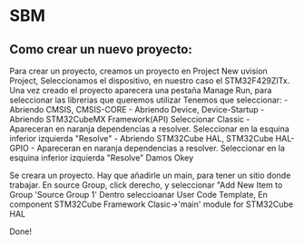 # SBM

## Como crear un nuevo proyecto:
Para crear un proyecto, creamos un proyecto en Project New uvision Project, Seleccionamos el dispositivo, en nuestro caso el
STM32F429ZITx. Una vez creado el proyecto aparecera una pestaña Manage Run, para seleccionar las librerias que queremos utilizar
Tenemos que seleccionar: 
	- Abriendo CMSIS, CMSIS-CORE
	- Abriendo Device, Device-Startup
		- Abriendo STM32CubeMX Framework(API) Seleccionar Classic
		- Apareceran en naranja dependencias a resolver. Seleccionar en la esquina inferior izquierda "Resolve"
	- Abriendo STM32Cube HAL, STM32Cube HAL- GPIO
		- Apareceran en naranja dependencias a resolver. Seleccionar en la esquina inferior izquierda "Resolve"
Damos Okey

Se creara un proyecto. Hay que añadirle un main, para tener un sitio donde trabajar.
En source Group, click derecho, y seleccionar "Add New Item to Group 'Source Group 1'
Dentro seleccioanar User Code Template, En component STM32Cube Framework Clasic->'main' module for STM32Cube HAL

Done!